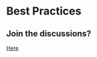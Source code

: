 # Best Practices

## Join the discussions?

[Here](https://github.com/Cyfrin/foundry-full-course-cu/discussions)


